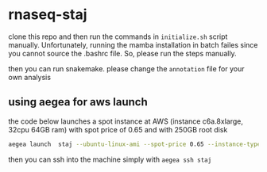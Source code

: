 # rnaseq-staj

clone this repo and then run the commands in `initialize.sh` script manually. Unfortunately, running the mamba installation in batch failes since you cannot source the .bashrc file. So, please run the steps manually.

then you can run snakemake. please change the `annotation` file for your own analysis

## using aegea for aws launch

the code below launches a spot instance at AWS (instance c6a.8xlarge, 32cpu 64GB ram) with spot price of 0.65 and with 250GB root disk

```bash
aegea launch  staj --ubuntu-linux-ami --spot-price 0.65 --instance-type c6a.8xlarge --storage /=250GB
```

then you can ssh into the machine simply with `aegea ssh staj`
